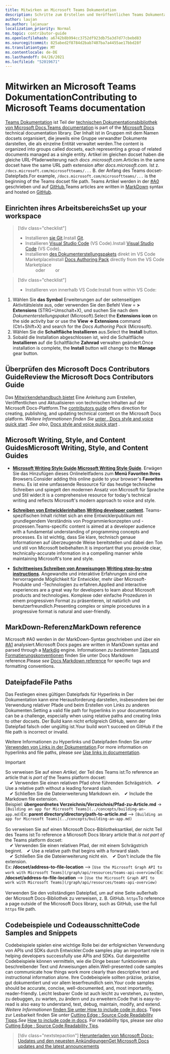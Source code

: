 ```yaml
---
title: Mitwirken an Microsoft Teams Dokumentation
description: Schritte zum Erstellen und Veröffentlichen Teams Dokumentation
author: laujan
ms.author: lajanuar
localization_priority: Normal
ms.topic: contributor-guide
ms.openlocfilehash: a6742b8b994cc3752df923db75a3d7d77cbebd83
ms.sourcegitcommit: 825abed2f8784d2bab7407ba7a4455ae17bbd28f
ms.translationtype: MT
ms.contentlocale: de-DE
ms.lasthandoff: 04/26/2021
ms.locfileid: "52019671"
---
```

# <a name="contributing-to-microsoft-teams-documentation"></a><span data-ttu-id="e522d-103">Mitwirken an Microsoft Teams Dokumentation</span><span class="sxs-lookup"><span data-stu-id="e522d-103">Contributing to Microsoft Teams documentation</span></span>

<span data-ttu-id="e522d-104">[Teams Dokumentation](/microsoftteams/platform/overview) ist Teil der [technischen Dokumentationsbibliothek von Microsoft Docs.](https://docs.microsoft.com/)</span><span class="sxs-lookup"><span data-stu-id="e522d-104">[Teams documentation](/microsoftteams/platform/overview) is part of the [Microsoft Docs](https://docs.microsoft.com/) technical documentation library.</span></span> <span data-ttu-id="e522d-105">Der Inhalt ist in Gruppen mit dem Namen docsets organisiert, die jeweils eine Gruppe verwandter Dokumente darstellen, die als einzelne Entität verwaltet werden.</span><span class="sxs-lookup"><span data-stu-id="e522d-105">The content is organized into groups called docsets, each representing a group of related documents managed as a single entity.</span></span> <span data-ttu-id="e522d-106">Artikel im gleichen docset haben die gleiche URL-Pfaderweiterung nach *docs <span></span> .microsoft.com*.</span><span class="sxs-lookup"><span data-stu-id="e522d-106">Articles in the same docset have the same URL path extension after *docs<span></span>.microsoft.com*.</span></span>  <span data-ttu-id="e522d-107">Ist z. `/docs.microsoft.com/microsoftteams/...` B. der Anfang des Teams docset-Dateipfads.</span><span class="sxs-lookup"><span data-stu-id="e522d-107">For example,  `/docs.microsoft.com/microsoftteams/...`   is the beginning of the Teams docset file path.</span></span> <span data-ttu-id="e522d-108">Teams Artikel werden in der [#A0](#markdown-reference) geschrieben und auf [GitHub.](https://github.com/MicrosoftDocs/msteams-docs/tree/master/msteams-platform)</span><span class="sxs-lookup"><span data-stu-id="e522d-108">Teams articles are written in  [MarkDown](#markdown-reference) syntax and hosted on [GitHub](https://github.com/MicrosoftDocs/msteams-docs/tree/master/msteams-platform).</span></span>

## <a name="set-up-your-workspace"></a><span data-ttu-id="e522d-109">Einrichten ihres Arbeitsbereichs</span><span class="sxs-lookup"><span data-stu-id="e522d-109">Set up your workspace</span></span>

> [!div class="checklist"]
>
> * <span data-ttu-id="e522d-110">Installieren [sie Git](https://git-scm.com/book/en/v2/Getting-Started-Installing-Git).</span><span class="sxs-lookup"><span data-stu-id="e522d-110">Install [Git](https://git-scm.com/book/en/v2/Getting-Started-Installing-Git).</span></span>
> * <span data-ttu-id="e522d-111">Installieren [Visual Studio Code](https://code.visualstudio.com/) (VS Code).</span><span class="sxs-lookup"><span data-stu-id="e522d-111">Install [Visual Studio Code](https://code.visualstudio.com/) (VS Code).</span></span>
> * <span data-ttu-id="e522d-112">Installieren [des Dokumenterstellungspakets](https://marketplace.visualstudio.com/items?itemName=docsmsft.docs-authoring-pack) direkt im VS Code Marketplace</span><span class="sxs-lookup"><span data-stu-id="e522d-112">Install [Docs Authoring Pack](https://marketplace.visualstudio.com/items?itemName=docsmsft.docs-authoring-pack) directly from the VS Code Marketplace</span></span>
<br><span data-ttu-id="e522d-113">&emsp;&emsp; oder</span><span class="sxs-lookup"><span data-stu-id="e522d-113">&emsp;&emsp; or</span></span>

> [!div class="checklist"]
>
> * <span data-ttu-id="e522d-114">Installieren von innerhalb VS Code:</span><span class="sxs-lookup"><span data-stu-id="e522d-114">Install from within VS Code:</span></span>

   1. <span data-ttu-id="e522d-115">Wählen Sie **das Symbol** Erweiterungen auf der seitenseitigen Aktivitätsleiste aus, oder verwenden Sie den Befehl View = **> Extensions** (STRG+Umschalt+X), und suchen Sie nach dem *Dokumenterstellungspaket* (Microsoft).</span><span class="sxs-lookup"><span data-stu-id="e522d-115">Select the **Extensions icon** on the side activity bar or use the **View => Extensions** command (Ctrl+Shift+X) and search for the *Docs Authoring Pack* (Microsoft).</span></span>
   1. <span data-ttu-id="e522d-116">Wählen Sie die **Schaltfläche Installieren** aus.</span><span class="sxs-lookup"><span data-stu-id="e522d-116">Select the **Install** button.</span></span>
   1. <span data-ttu-id="e522d-117">Sobald die Installation abgeschlossen ist, wird die Schaltfläche **Installieren** auf die Schaltfläche **Zahnrad** verwalten geändert.</span><span class="sxs-lookup"><span data-stu-id="e522d-117">Once installation is complete, the **Install** button will change to the **Manage** gear button.</span></span>

## <a name="review-the-microsoft-docs-contributors-guide"></a><span data-ttu-id="e522d-118">Überprüfen des Microsoft Docs Contributors Guide</span><span class="sxs-lookup"><span data-stu-id="e522d-118">Review the Microsoft Docs Contributors Guide</span></span>

<span data-ttu-id="e522d-119">Das [Mitwirkendehandbuch bietet](/contribute) Eine Anleitung zum Erstellen, Veröffentlichen und Aktualisieren von technischen Inhalten auf der Microsoft Docs-Plattform.</span><span class="sxs-lookup"><span data-stu-id="e522d-119">The [contributors guide](/contribute) offers direction for creating, publishing, and updating technical content on the Microsoft Docs platform.</span></span> <span data-ttu-id="e522d-120">*Weitere Informationen finden Sie* [unter , Docs style and voice quick start](/contribute/style-quick-start) .</span><span class="sxs-lookup"><span data-stu-id="e522d-120">*See also*, [Docs style and voice quick start](/contribute/style-quick-start) .</span></span>

## <a name="microsoft-writing-style-and-content-guides"></a><span data-ttu-id="e522d-121">Microsoft Writing, Style, and Content Guides</span><span class="sxs-lookup"><span data-stu-id="e522d-121">Microsoft Writing, Style, and Content Guides</span></span>

* <span data-ttu-id="e522d-122">**[Microsoft Writing Style Guide](/style-guide/welcome)**.</span><span class="sxs-lookup"><span data-stu-id="e522d-122">**[Microsoft Writing Style Guide](/style-guide/welcome)**.</span></span> <span data-ttu-id="e522d-123">Erwägen Sie das Hinzufügen dieses Onlineleitfadens zum **Menü Favoriten Ihres** Browsers.</span><span class="sxs-lookup"><span data-stu-id="e522d-123">Consider adding this online guide  to your browser's **Favorites** menu.</span></span> <span data-ttu-id="e522d-124">Es ist eine umfassende Ressource für das heutige technische Schreiben und spiegelt den modernen Ansatz von Microsoft für Sprache und Stil wider.</span><span class="sxs-lookup"><span data-stu-id="e522d-124">It is a comprehensive resource for today's technical writing and reflects Microsoft's modern approach to voice and style.</span></span>

* <span data-ttu-id="e522d-125">**[Schreiben von Entwicklerinhalten](/style-guide/developer-content/)**.</span><span class="sxs-lookup"><span data-stu-id="e522d-125">**[Writing developer content](/style-guide/developer-content/)**.</span></span> <span data-ttu-id="e522d-126">Teams-spezifischen Inhalt richtet sich an eine Entwicklerpublikum mit grundlegendem Verständnis von Programmierkonzepten und -prozessen.</span><span class="sxs-lookup"><span data-stu-id="e522d-126">Teams-specific content is aimed at a developer audience with a fundamental understanding of programming concepts and processes.</span></span> <span data-ttu-id="e522d-127">Es ist wichtig, dass Sie klare, technisch genaue Informationen auf überzeugende Weise bereitstellen und dabei den Ton und stil von Microsoft beibehalten.</span><span class="sxs-lookup"><span data-stu-id="e522d-127">It is important that you provide clear, technically-accurate information in a compelling manner while maintaining Microsoft's tone and style.</span></span>

* <span data-ttu-id="e522d-128">**[Schrittweises Schreiben von Anweisungen](/style-guide/procedures-instructions/writing-step-by-step-instructions)**.</span><span class="sxs-lookup"><span data-stu-id="e522d-128">**[Writing step-by-step instructions](/style-guide/procedures-instructions/writing-step-by-step-instructions)**.</span></span> <span data-ttu-id="e522d-129">Angewandte und interaktive Erfahrungen sind eine hervorragende Möglichkeit für Entwickler, mehr über Microsoft-Produkte und -Technologien zu erfahren.</span><span class="sxs-lookup"><span data-stu-id="e522d-129">Applied and interactive experiences are a great way for developers to learn about Microsoft products and technologies.</span></span> <span data-ttu-id="e522d-130">Komplexe oder einfache Prozeduren in einem progressiven Format zu präsentieren, ist natürlich und benutzerfreundlich.</span><span class="sxs-lookup"><span data-stu-id="e522d-130">Presenting complex or simple procedures in a progressive format is natural and user-friendly.</span></span>

## <a name="markdown-reference"></a><span data-ttu-id="e522d-131">MarkDown-Referenz</span><span class="sxs-lookup"><span data-stu-id="e522d-131">MarkDown reference</span></span>

 <span data-ttu-id="e522d-132">Microsoft #A0 werden in der MarkDown-Syntax geschrieben und über ein [#A1](https://github.com/lunet-io/markdig) analysiert.</span><span class="sxs-lookup"><span data-stu-id="e522d-132">Microsoft Docs pages are written in MarkDown syntax and parsed through a [Markdig](https://github.com/lunet-io/markdig) engine.</span></span> <span data-ttu-id="e522d-133">Informationen *zu bestimmten* [Tags und Formatierungskonventionen](/contribute/markdown-reference) finden Sie unter Docs Markdown reference.</span><span class="sxs-lookup"><span data-stu-id="e522d-133">Please *see* [Docs Markdown reference](/contribute/markdown-reference) for specific tags and formatting conventions.</span></span>

## <a name="file-paths"></a><span data-ttu-id="e522d-134">Dateipfade</span><span class="sxs-lookup"><span data-stu-id="e522d-134">File Paths</span></span>

<span data-ttu-id="e522d-135">Das Festlegen eines gültigen Dateipfads für Hyperlinks in Der Dokumentation kann eine Herausforderung darstellen, insbesondere bei der Verwendung relativer Pfade und beim Erstellen von Links zu anderen Dokumenten.</span><span class="sxs-lookup"><span data-stu-id="e522d-135">Setting a valid file path for hyperlinks in your documentation can be a challenge, especially when using relative paths and creating links to other docsets.</span></span>  <span data-ttu-id="e522d-136">Der Build kann nicht erfolgreich GitHub, wenn der Dateipfad falsch oder ungültig ist.</span><span class="sxs-lookup"><span data-stu-id="e522d-136">Your build won't succeed on GitHub if the file path is incorrect or invalid.</span></span>

<span data-ttu-id="e522d-137">Weitere Informationen zu Hyperlinks und Dateipfaden finden Sie *unter* [Verwenden von Links in der Dokumentation](/contribute/how-to-write-links).</span><span class="sxs-lookup"><span data-stu-id="e522d-137">For more information on  hyperlinks and file paths, please *see* [Use links in documentation](/contribute/how-to-write-links).</span></span>

>[!IMPORTANT]
> <span data-ttu-id="e522d-138">So verweisen Sie auf einen *Artikel,* der Teil des Teams ist:</span><span class="sxs-lookup"><span data-stu-id="e522d-138">To reference an article that is *part of* the Teams platform docset:</span></span><br>
> <span data-ttu-id="e522d-139">&emsp;&#x2714; Verwenden Sie einen relativen Pfad ohne führenden Schrägstrich.</span><span class="sxs-lookup"><span data-stu-id="e522d-139">&emsp;&#x2714; Use a relative path without a leading forward slash.</span></span><br>
> <span data-ttu-id="e522d-140">&emsp;&#x2714; Schließen Sie die Dateierweiterung Markdown ein.</span><span class="sxs-lookup"><span data-stu-id="e522d-140">&emsp;&#x2714; Include the Markdown file extension.</span></span><br>
><span data-ttu-id="e522d-141">Beispiel:  **übergeordnetes Verzeichnis/Verzeichnis/Pfad-zu-Article.md** -> `[Building an app for Microsoft Teams](../concepts/building-an-app.md)`</span><span class="sxs-lookup"><span data-stu-id="e522d-141">Ex:  **parent directory/directory/path-to-article.md** —> `[Building an app for Microsoft Teams](../concepts/building-an-app.md)`</span></span> <br><br>
> <span data-ttu-id="e522d-142">So verweisen Sie auf einen  Microsoft Docs-Bibliotheksartikel, der nicht Teil des Teams ist:</span><span class="sxs-lookup"><span data-stu-id="e522d-142">To reference a Microsoft Docs library article that *is not part of* the Teams platform docset:</span></span><br>
> <span data-ttu-id="e522d-143">&emsp;&#x2714; Verwenden Sie einen relativen Pfad, der mit einem Schrägstrich beginnt.</span><span class="sxs-lookup"><span data-stu-id="e522d-143">&emsp;&#x2714; Use a relative path that begins with a forward slash.</span></span><br>
> <span data-ttu-id="e522d-144">&emsp;&#x2714; Schließen Sie die Dateierweiterung nicht ein.</span><span class="sxs-lookup"><span data-stu-id="e522d-144">&emsp;&#x2714; Don't include the file extension.</span></span> <br> <span data-ttu-id="e522d-145">Ex:  **/docset/address-to-file-location** –> `[Use the Microsoft Graph API to work with Microsoft Teams](/graph/api/resources/teams-api-overview)`</span><span class="sxs-lookup"><span data-stu-id="e522d-145">Ex:  **/docset/address-to-file-location** —> `[Use the Microsoft Graph API to work with Microsoft Teams](/graph/api/resources/teams-api-overview)`</span></span><br><br>
> <span data-ttu-id="e522d-146">Verwenden Sie den vollständigen Dateipfad, um auf eine Seite außerhalb der Microsoft Docs-Bibliothek zu verweisen, z. B. GitHub. `https`</span><span class="sxs-lookup"><span data-stu-id="e522d-146">To reference a page outside of the Microsoft Docs library, such as GitHub, use the full `https` file path.</span></span><br>

## <a name="code-samples-and-snippets"></a><span data-ttu-id="e522d-147">Codebeispiele und Codeausschnitte</span><span class="sxs-lookup"><span data-stu-id="e522d-147">Code Samples and Snippets</span></span>

<span data-ttu-id="e522d-148">Codebeispiele spielen eine wichtige Rolle bei der erfolgreichen Verwendung von APIs und SDKs durch Entwickler.</span><span class="sxs-lookup"><span data-stu-id="e522d-148">Code samples play an important role in helping developers successfully use APIs and SDKs.</span></span> <span data-ttu-id="e522d-149">Gut dargestellte Codebeispiele können vermitteln, wie die Dinge besser funktionieren als beschreibender Text und Anweisungen allein.</span><span class="sxs-lookup"><span data-stu-id="e522d-149">Well-presented code samples can communicate how things work more clearly than descriptive text and instructional information alone.</span></span> <span data-ttu-id="e522d-150">Ihre Codebeispiele sollten präzise, präzise, gut dokumentiert und vor allem leserfreundlich sein.</span><span class="sxs-lookup"><span data-stu-id="e522d-150">Your code samples should be accurate, concise, well-documented, and, most importantly, reader-friendly.</span></span> <span data-ttu-id="e522d-151">Leicht lesbarer Code ist auch leicht zu verstehen, zu testen, zu debuggen, zu warten, zu ändern und zu erweitern.</span><span class="sxs-lookup"><span data-stu-id="e522d-151">Code that is easy-to-read is also easy to understand, test, debug, maintain, modify, and extend.</span></span> <span data-ttu-id="e522d-152">*Weitere Informationen* [finden Sie unter How to include code in docs](/contribute/code-in-docs). Tipps zur Lesbarkeit finden Sie *unter* [Cutting Edge : Source Code Readability Tipps](/archive/msdn-magazine/2014/october/cutting-edge-source-code-readability-tips).</span><span class="sxs-lookup"><span data-stu-id="e522d-152">*See* [How to include code in docs](/contribute/code-in-docs). For readability tips, please *see also* [Cutting Edge : Source Code Readability Tips](/archive/msdn-magazine/2014/october/cutting-edge-source-code-readability-tips).</span></span>

> [!div class="nextstepaction"]
> [<span data-ttu-id="e522d-153">Herunterladen von Microsoft Docs-Updates und den neuesten Ankündigungen</span><span class="sxs-lookup"><span data-stu-id="e522d-153">Get Microsoft Docs updates and the latest announcements</span></span>](/teamblog)
